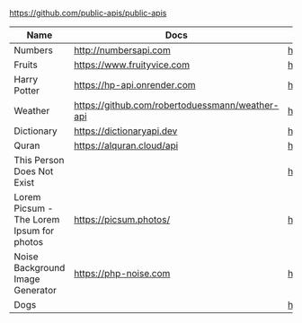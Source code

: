 https://github.com/public-apis/public-apis


| Name | Docs | Example |
| - | - | - |
| Numbers | http://numbersapi.com |http://numbersapi.com/42 | 
| Fruits | https://www.fruityvice.com | https://www.fruityvice.com/api/fruit/peach |
| Harry Potter | https://hp-api.onrender.com | https://hp-api.onrender.com |
| Weather | https://github.com/robertoduessmann/weather-api | https://goweather.herokuapp.com/weather/Mashhad |
| Dictionary | https://dictionaryapi.dev | https://api.dictionaryapi.dev/api/v2/entries/en/hello |
| Quran| https://alquran.cloud/api | http://api.alquran.cloud/v1/surah/114 |
| This Person Does Not Exist | | https://thispersondoesnotexist.com |
| Lorem Picsum - The Lorem Ipsum for photos | https://picsum.photos/ | https://picsum.photos/200/300 |
| Noise Background Image Generator | https://php-noise.com | https://php-noise.com/noise.php |
| Dogs | | https://api.thedogapi.com/v1/breeds |
